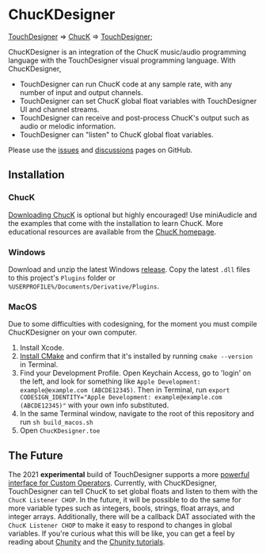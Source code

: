 # ChucKDesigner

[TouchDesigner](https://derivative.ca/) => [ChucK](https://chuck.stanford.edu/) => [TouchDesigner](https://derivative.ca/);

ChucKDesigner is an integration of the ChucK music/audio programming language with the TouchDesigner visual programming language. With ChucKDesigner,
* TouchDesigner can run ChucK code at any sample rate, with any number of input and output channels.
* TouchDesigner can set ChucK global float variables with TouchDesigner UI and channel streams.
* TouchDesigner can receive and post-process ChucK's output such as audio or melodic information.
* TouchDesigner can "listen" to ChucK global float variables.

Please use the [issues](https://github.com/DBraun/ChucKDesigner/issues) and [discussions](https://github.com/DBraun/ChucKDesigner/discussions) pages on GitHub.

## Installation

### ChucK

[Downloading ChucK](https://chuck.stanford.edu/release/) is optional but highly encouraged! Use miniAudicle and the examples that come with the installation to learn ChucK. More educational resources are available from the [ChucK homepage](https://chuck.stanford.edu/).

### Windows

Download and unzip the latest Windows [release](https://github.com/DBraun/ChucKDesigner/releases). Copy the latest `.dll` files to this project's `Plugins` folder or `%USERPROFILE%/Documents/Derivative/Plugins`.

### MacOS

Due to some difficulties with codesigning, for the moment you must compile ChucKDesigner on your own computer.

1. Install Xcode.
2. [Install CMake](https://cmake.org/download/) and confirm that it's installed by running `cmake --version` in Terminal.
3. Find your Development Profile. Open Keychain Access, go to 'login' on the left, and look for something like `Apple Development: example@example.com (ABCDE12345)`. Then in Terminal, run `export CODESIGN_IDENTITY="Apple Development: example@example.com (ABCDE12345)"` with your own info substituted.
4. In the same Terminal window, navigate to the root of this repository and run `sh build_macos.sh`
5. Open `ChucKDesigner.toe`

<!-- Download and unzip the latest macOS [release](https://github.com/DBraun/ChucKDesigner/releases). Copy the latest `.plugin` and `.dylib` files to this project's `Plugins` folder or `~/Library/Application Support/Derivative/TouchDesigner099/Plugins`. -->

## The Future

The 2021 **experimental** build of TouchDesigner supports a more [powerful interface for Custom Operators](https://docs.derivative.ca/Release_Notes/2021.30000#Custom_Operators). Currently, with ChucKDesigner, TouchDesigner can tell ChucK to set global floats and listen to them with the `ChucK Listener CHOP`. In the future, it will be possible to do the same for more variable types such as integers, bools, strings, float arrays, and integer arrays. Additionally, there will be a callback DAT associated with the `ChucK Listener CHOP` to make it easy to respond to changes in global variables. If you're curious what this will be like, you can get a feel by reading about [Chunity](https://chuck.stanford.edu/chunity/) and the [Chunity tutorials](https://chuck.stanford.edu/chunity/tutorials/).